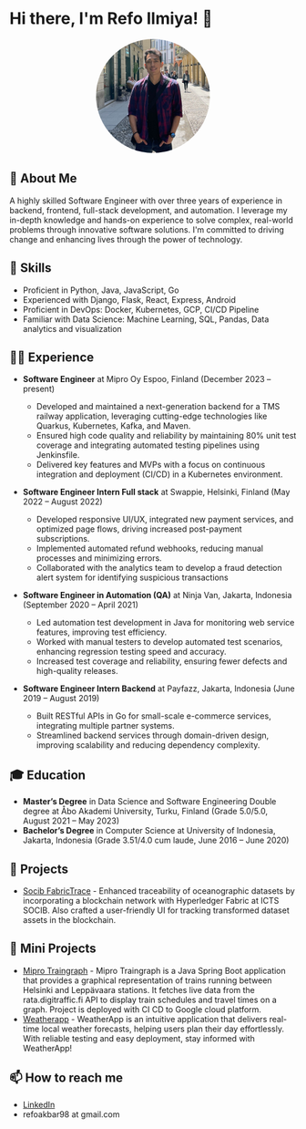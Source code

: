 # Hi there, I'm Refo Ilmiya! 👋

<div align="center">
  <img src="/images/profile.jpeg" alt="Profile Picture" width="200" style="border-radius: 50%;" />
</div>

## 🚀 About Me
A highly skilled Software Engineer with over three years of experience in backend, frontend, full-stack development, and automation. I leverage my in-depth knowledge and hands-on experience to solve complex, real-world problems through innovative software solutions. I'm committed to driving change and enhancing lives through the power of technology.

## 💼 Skills
- Proficient in Python, Java, JavaScript, Go
- Experienced with Django, Flask, React, Express, Android
- Proficient in DevOps: Docker, Kubernetes, GCP, CI/CD Pipeline
- Familiar with Data Science: Machine Learning, SQL, Pandas, Data analytics and visualization

## 👨‍💻 Experience
- **Software Engineer** at Mipro Oy Espoo, Finland (December 2023 – present)
  - Developed and maintained a next-generation backend for a TMS railway application, leveraging cutting-edge technologies like Quarkus, Kubernetes, Kafka, and Maven.
  - Ensured high code quality and reliability by maintaining 80% unit test coverage and integrating automated testing pipelines using Jenkinsfile.
  - Delivered key features and MVPs with a focus on continuous integration and deployment (CI/CD) in a Kubernetes environment.

- **Software Engineer Intern Full stack** at Swappie, Helsinki, Finland (May 2022 – August 2022)
  - Developed responsive UI/UX, integrated new payment services, and optimized page flows, driving increased post-payment subscriptions.
  - Implemented automated refund webhooks, reducing manual processes and minimizing errors.
  - Collaborated with the analytics team to develop a fraud detection alert system for identifying suspicious transactions
  
- **Software Engineer in Automation (QA)** at Ninja Van, Jakarta, Indonesia (September 2020 – April 2021)
  - Led automation test development in Java for monitoring web service features, improving test efficiency.
  - Worked with manual testers to develop automated test scenarios, enhancing regression testing speed and accuracy.
  - Increased test coverage and reliability, ensuring fewer defects and high-quality releases.
  
- **Software Engineer Intern Backend** at Payfazz, Jakarta, Indonesia (June 2019 – August 2019)
  - Built RESTful APIs in Go for small-scale e-commerce services, integrating multiple partner systems.
  - Streamlined backend services through domain-driven design, improving scalability and reducing dependency complexity.

## 🎓 Education
- **Master’s Degree** in Data Science and Software Engineering Double degree at Åbo Akademi University, Turku, Finland (Grade 5.0/5.0, August 2021 – May 2023)
- **Bachelor’s Degree** in Computer Science at University of Indonesia, Jakarta, Indonesia (Grade 3.51/4.0 cum laude, June 2016 – June 2020)

## 🌱 Projects
- [Socib FabricTrace](https://github.com/realr3fo/hyperledger-fabric-socib) - Enhanced traceability of oceanographic datasets by incorporating a blockchain network with Hyperledger Fabric at ICTS SOCIB. Also crafted a user-friendly UI for tracking transformed dataset assets in the blockchain.

## 🧩 Mini Projects
- [Mipro Traingraph](https://github.com/realr3fo/mipro-traingraph) - Mipro Traingraph is a Java Spring Boot application that provides a graphical representation of trains running between Helsinki and Leppävaara stations. It fetches live data from the rata.digitraffic.fi API to display train schedules and travel times on a graph. Project is deployed with CI CD to Google cloud platform.
- [Weatherapp](https://github.com/realr3fo/weatherapp) - WeatherApp is an intuitive application that delivers real-time local weather forecasts, helping users plan their day effortlessly. With reliable testing and easy deployment, stay informed with WeatherApp!


## 📫 How to reach me
- [LinkedIn](https://www.linkedin.com/in/refo-ilmiya/)
- refoakbar98 at gmail.com
